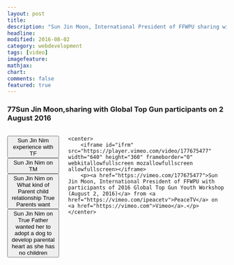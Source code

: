 ```yaml
---
layout: post
title:
description: "Sun Jin Moon, International President of FFWPU sharing with Global Top Gun participants"
headline: 
modified: 2016-08-02
category: webdevelopment
tags: [video]
imagefeature: 
mathjax: 
chart: 
comments: false
featured: true
---
```

### 77Sun Jin Moon,sharing with Global Top Gun participants on 2 August 2016


  
     
<div class="small-9 small-centered columns">

<button onclick="javascript: document.getElementById('ifrm').setAttribute('src', 'https://player.vimeo.com/video/177675477?t=53m1s&autoplay=1')">Sun Jin Nim experience with TF</button>     
<button onclick="javascript: document.getElementById('ifrm').setAttribute('src', 'https://player.vimeo.com/video/177675477?t=59m22s&autoplay=1')">Sun Jin Nim on TM</button>     
<button onclick="javascript: document.getElementById('ifrm').setAttribute('src', 'https://player.vimeo.com/video/177675477?t=1h10m0s&autoplay=1')">Sun Jin Nim on What kind of Parent child relationship True Parents want</button>     
<button onclick="javascript: document.getElementById('ifrm').setAttribute('src', 'https://player.vimeo.com/video/177675477#t=1h12m5s&autoplay=1')">Sun Jin Nim on True Father wanted her to adopt a dog to develop parental heart as she has no children</button>     


	<center>
		<iframe id="ifrm" src="https://player.vimeo.com/video/177675477" width="640" height="360" frameborder="0" webkitallowfullscreen mozallowfullscreen allowfullscreen></iframe>
		<p><a href="https://vimeo.com/177675477">Sun Jin Moon, International President of FFWPU with participants of 2016 Global Top Gun Youth Workshop (August 2, 2016)</a> from <a href="https://vimeo.com/ipeacetv">PeaceTV</a> on <a href="https://vimeo.com">Vimeo</a>.</p>
	</center>
</div>
   



 